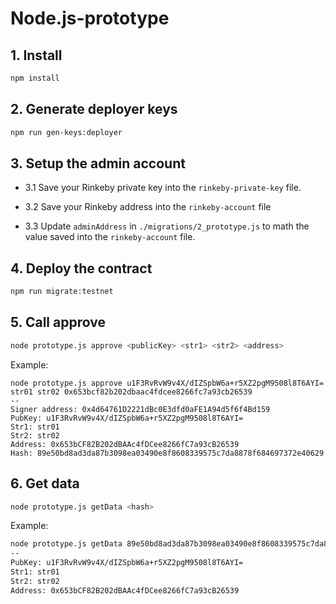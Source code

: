 # Node.js-prototype


## 1. Install

```bash
npm install
```

## 2. Generate deployer keys

```bash
npm run gen-keys:deployer
```

## 3. Setup the admin account

* 3.1 Save your Rinkeby private key into the `rinkeby-private-key` file.

* 3.2 Save your Rinkeby address into the `rinkeby-account` file

* 3.3 Update `adminAddress` in `./migrations/2_prototype.js` to math the value saved into the `rinkeby-account` file.

## 4. Deploy the contract

```bash
npm run migrate:testnet
```


## 5. Call approve

```bash
node prototype.js approve <publicKey> <str1> <str2> <address>
```

Example:

```
node prototype.js approve u1F3RvRvW9v4X/dIZSpbW6a+r5XZ2pgM9508l8T6AYI= str01 str02 0x653bcf82b202dbaac4fdcee8266fc7a93cb26539
--
Signer address: 0x4d64761D2221dBc0E3dfd0aFE1A94d5f6f4Bd159
PubKey: u1F3RvRvW9v4X/dIZSpbW6a+r5XZ2pgM9508l8T6AYI=
Str1: str01
Str2: str02
Address: 0x653bCF82B202dBAAc4fDCee8266fC7a93cB26539
Hash: 89e50bd8ad3da87b3098ea03490e8f8608339575c7da8878f684697372e40629
```

## 6. Get data

```bash
node prototype.js getData <hash>
```

Example:

```bash
node prototype.js getData 89e50bd8ad3da87b3098ea03490e8f8608339575c7da8878f684697372e40629
--
PubKey: u1F3RvRvW9v4X/dIZSpbW6a+r5XZ2pgM9508l8T6AYI=
Str1: str01
Str2: str02
Address: 0x653bCF82B202dBAAc4fDCee8266fC7a93cB26539
```
